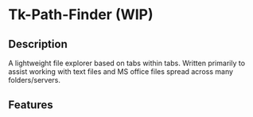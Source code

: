 # Tk-Path-Finder (WIP)

## Description
A lightweight file explorer based on tabs within tabs. Written primarily to assist working with text files and MS office files spread across many folders/servers.

## Features
